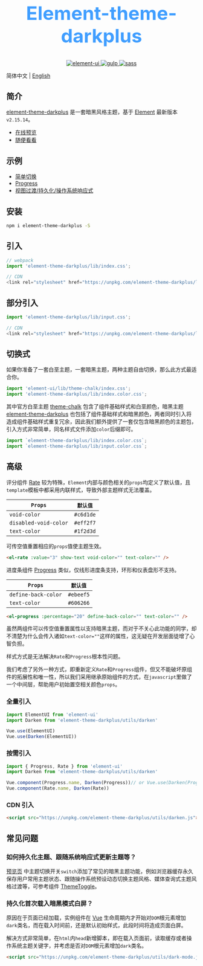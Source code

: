 <h1 style="color: #409eff; text-align: center; font-size: 50px">Element-theme-darkplus</h1>

<p style='text-align: center'>
  <a href="https://github.com/ElemeFE/element">
    <img src="https://img.shields.io/badge/element--ui-2.15.14-blue.svg" alt="element-ui" />
  </a>
  <a href="https://github.com/gulpjs/gulp">
    <img src="https://img.shields.io/badge/gulp-4.0.2-brightgreen.svg" alt="gulp" />
  </a>
  <a href="https://github.com/sass/dart-sass">
    <img src="https://img.shields.io/badge/sass-1.32.13-important.svg" alt="sass" />
  </a>
</p>

简体中文 | [English](README.en.md)

## 简介

[element-theme-darkplus](https://github.com/dongwei1125/theme-dark) 是一套暗黑风格主题，基于 [Element](https://github.com/ElemeFE/element) 最新版本`v2.15.14`。

 - [在线预览](https://dongwei1125.github.io/theme-dark)
 - [随便看看](https://juejin.cn/post/7254372820172030011)

## 示例

 - [简单切换](https://codepen.io/dongwei1125/pen/VwOoWLy)
 - [Progress](https://codepen.io/dongwei1125/pen/vYwoZez)
 - [视图过渡/持久化/操作系统响应式](https://codepen.io/dongwei1125/pen/dyExzaP)

## 安装

```bash
npm i element-theme-darkplus -S
```

## 引入

```javascript
// webpack
import 'element-theme-darkplus/lib/index.css';

// CDN
<link rel="stylesheet" href="https://unpkg.com/element-theme-darkplus/lib/index.css">
```

## 部分引入

```javascript
import 'element-theme-darkplus/lib/input.css';

// CDN
<link rel="stylesheet" href="https://unpkg.com/element-theme-darkplus/lib/input.css">
```

## 切换式

如果你准备了一套白垩主题，一套暗黑主题，两种主题自由切换，那么此方式最适合你。

```javascript
import 'element-ui/lib/theme-chalk/index.css';
import 'element-theme-darkplus/lib/index.color.css';
```

其中官方白垩主题 [theme-chalk](https://github.com/ElementUI/theme-chalk) 包含了组件基础样式和白垩颜色，暗黑主题 [element-theme-darkplus](https://github.com/dongwei1125/theme-dark) 也包括了组件基础样式和暗黑颜色，两者同时引入将造成组件基础样式重复冗余，因此我们额外提供了一套仅包含暗黑颜色的主题包，引入方式非常简单，同名样式文件添加`color`后缀即可。

```javascript
import `element-theme-darkplus/lib/index.color.css`;
import `element-theme-darkplus/lib/input.color.css`;
```

## 高级

评分组件 [Rate](https://github.com/ElemeFE/element/blob/master/packages/rate/src/main.vue) 较为特殊，`Element`内部与颜色相关的`props`均定义了默认值，且`template`模板中都采用内联样式，导致外部主题样式无法覆盖。

| `Props` | `默认值` |
| --- | --- |
| `void-color` | `#c6d1de` |
| `disabled-void-color` | `#eff2f7` |
| `text-color` | `#1f2d3d` |

可传空值重置相应的`props`值使主题生效。

```html
<el-rate :value="3" show-text void-color="" text-color="" />
```

进度条组件 [Progress](https://github.com/ElemeFE/element/blob/master/packages/progress/src/progress.vue) 类似，仅线形进度条支持，环形和仪表盘形不支持。

| `Props` | `默认值` |
| --- | --- |
| `define-back-color` | `#ebeef5` |
| `text-color` | `#606266` |

```html
<el-progress :percentage="20" define-back-color="" text-color="" />
```

虽然两组件可以传空值重置属性以支持暗黑主题，而对于不关心此功能的同学，却不清楚为什么会传入诸如`text-color=""`这样的属性，这无疑在开发层面徒增了心智负担。

样式方式是无法解决`Rate`和`Progress`根本性问题。

我们考虑了另外一种方式，即重新定义`Rate`和`Progress`组件，但又不能破坏原组件的拓展性和唯一性，所以我们采用继承原始组件的方式，在`javascript`里做了一个中间层，帮助用户初始置空相关颜色`props`。

### 全量引入

```javascript
import ElementUI from 'element-ui'
import Darken from 'element-theme-darkplus/utils/darken'

Vue.use(ElementUI)
Vue.use(Darken(ElementUI))
```

### 按需引入

```javascript
import { Progress, Rate } from 'element-ui'
import Darken from 'element-theme-darkplus/utils/darken'

Vue.component(Progress.name, Darken(Progress))// or Vue.use(Darken(Progress))
Vue.component(Rate.name, Darken(Rate))
```

### CDN 引入

```html
<script src="https://unpkg.com/element-theme-darkplus/utils/darken.js"></script>
```

## 常见问题

### 如何持久化主题、跟随系统响应式更新主题等？

[预览页](https://dongwei1125.github.io/theme-dark) 中主题切换开关`switch`添加了常见的暗黑主题功能，例如浏览器缓存永久保存用户常用主题状态、跟随操作系统预设动态切换主题风格、媒体查询式主题风格过渡等，可参考组件 [ThemeToggle](https://github.com/dongwei1125/theme-dark/tree/master/docs/components/ThemeToggle/dark)。

### 持久化首次载入暗黑模式白屏？

原因在于页面已经加载，实例组件在 [Vue](https://v2.cn.vuejs.org/v2/api/#%E9%80%89%E9%A1%B9-%E7%94%9F%E5%91%BD%E5%91%A8%E6%9C%9F%E9%92%A9%E5%AD%90) 生命周期内才开始对`DOM`根元素增加`dark`类名，而在载入时间前，还是默认初始样式，此段时间将造成页面白屏。

解决方式非常简单，在`html`内`head`新增脚本，即在载入页面前，读取缓存或者操作系统主题关键字，并考虑是否对`DOM`根元素增加`dark`类名。

```html
<script src="https://unpkg.com/element-theme-darkplus/utils/dark-mode.js"></script>
```
